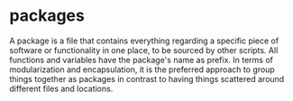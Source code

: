 # packages

A package is a file that contains everything regarding a specific piece of software or functionality in one place, to be sourced by other scripts. All functions and variables have the package's name as prefix. In terms of modularization and encapsulation, it is the preferred approach to group things together as packages in contrast to having things scattered around different files and locations.
